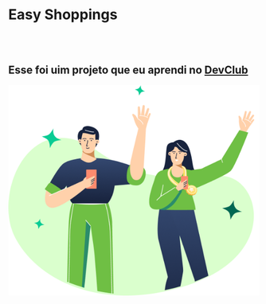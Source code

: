 <h1>Easy Shoppings</h1>
<br>
<br>
<h2>Esse foi uim projeto que eu aprendi no <a href="https://rodolfomori.com.br/devclub">DevClub</a></h2>

<img src="https://github.com/Luisalmeidajr/Mais-um-Projetoo-git/blob/master/assets/(Positive)%20Congratulation%20You%20get%2040%20point%20for%20your%20ride%20(2).png?raw=true" />
